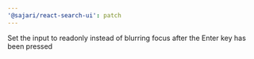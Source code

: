 ```yaml
---
'@sajari/react-search-ui': patch
---
```


Set the input to readonly instead of blurring focus after the Enter key has been pressed
